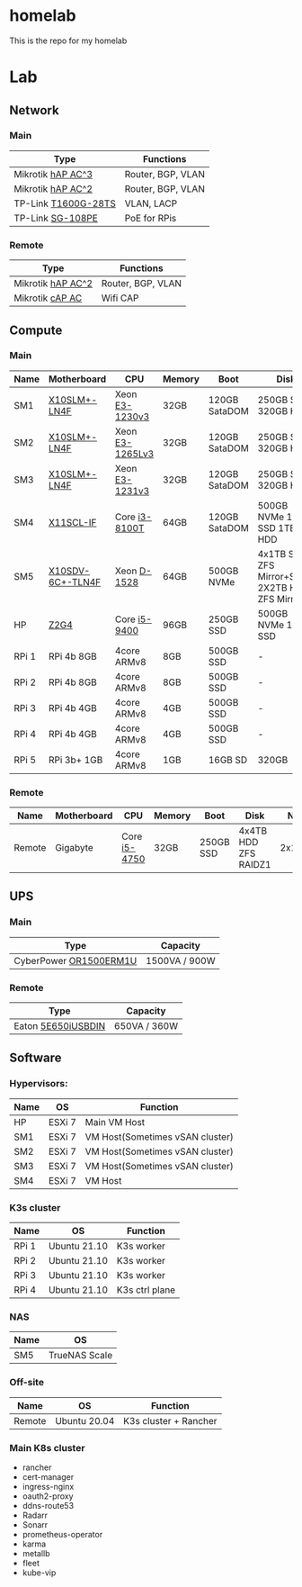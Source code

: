 # homelab
This is the repo for my homelab

# Lab

## Network

### Main
Type | Functions
----|----
Mikrotik [hAP AC^3](https://mikrotik.com/product/hap_ac3) | Router, BGP, VLAN
Mikrotik [hAP AC^2](https://mikrotik.com/product/hap_ac2) | Router, BGP, VLAN
TP-Link [T1600G-28TS](https://www.tp-link.com/business-networking/smart-switch/t1600g-28ts) | VLAN, LACP
TP-Link [SG-108PE](https://www.tp-link.com/hu/business-networking/easy-smart-switch/tl-sg108pe/) | PoE for RPis

### Remote
Type | Functions
----|----
Mikrotik [hAP AC^2](https://mikrotik.com/product/hap_ac2) | Router, BGP, VLAN
Mikrotik [cAP AC](https://mikrotik.com/product/cap_ac) | Wifi CAP

## Compute

### Main
Name | Motherboard | CPU | Memory | Boot | Disk | NIC
----|----|----|----|----|----|----
SM1 | [X10SLM+-LN4F](https://www.supermicro.com/en/products/motherboard/X10SLM+-LN4F)                    | Xeon [E3-1230v3](https://ark.intel.com/content/www/us/en/ark/products/75054/intel-xeon-processor-e3-1230-v3-8m-cache-3-30-ghz.html)  | 32GB | 120GB SataDOM | 250GB SSD 320GB HDD | 1IPMI, 4x1Gig
SM2 | [X10SLM+-LN4F](https://www.supermicro.com/en/products/motherboard/X10SLM+-LN4F)                    | Xeon [E3-1265Lv3](https://ark.intel.com/content/www/us/en/ark/products/75463/intel-xeon-processor-e31265l-v3-8m-cache-2-50-ghz.html) | 32GB | 120GB SataDOM | 250GB SSD 320GB HDD | 1IPMI, 4x1Gig
SM3 | [X10SLM+-LN4F](https://www.supermicro.com/en/products/motherboard/X10SLM+-LN4F)                    | Xeon [E3-1231v3](https://ark.intel.com/content/www/us/en/ark/products/80910/intel-xeon-processor-e31231-v3-8m-cache-3-40-ghz.html)   | 32GB | 120GB SataDOM | 250GB SSD 320GB HDD | 1IPMI, 4x1Gig
SM4 | [X11SCL-IF](https://www.supermicro.com/en/products/motherboard/X11SCL-IF)                          | Core [i3-8100T](https://ark.intel.com/content/www/us/en/ark/products/129944/intel-core-i38100t-processor-6m-cache-3-10-ghz.html)     | 64GB | 120GB SataDOM | 500GB NVMe 1TB SSD 1TB HDD  | 1IPMI, 2x1Gig
SM5 | [X10SDV-6C+-TLN4F](https://www.supermicro.com/en/products/motherboard/X10SDV-6C+-TLN4F)            | Xeon [D-1528](https://ark.intel.com/content/www/us/en/ark/products/91198/intel-xeon-processor-d1528-9m-cache-1-90-ghz.html)          | 64GB | 500GB NVMe| 4x1TB SSD ZFS Mirror+Stripe 2X2TB HDD ZFS Mirror| 1IPMI, 2x1Gig, 2x10Gig
HP | [Z2G4](https://support.hp.com/us-en/product/hp-z2-tower-g4-workstation/20063240/document/c06100744) | Core [i5-9400](https://ark.intel.com/content/www/us/en/ark/products/134898/intel-core-i59400-processor-9m-cache-up-to-4-10-ghz.html) | 96GB | 250GB SSD | 500GB NVMe 1TB SSD | 3x1Gig
RPi 1|  RPi 4b 8GB  | 4core ARMv8 | 8GB | 500GB SSD | -     | 1Gig
RPi 2|  RPi 4b 8GB  | 4core ARMv8 | 8GB | 500GB SSD | -     | 1Gig
RPi 3|  RPi 4b 4GB  | 4core ARMv8 | 4GB | 500GB SSD | -     | 1Gig
RPi 4|  RPi 4b 4GB  | 4core ARMv8 | 4GB | 500GB SSD | -     | 1Gig
RPi 5|  RPi 3b+ 1GB | 4core ARMv8 | 1GB | 16GB SD   | 320GB | 1Gig

### Remote
Name | Motherboard | CPU | Memory | Boot | Disk | NIC
----|----|----|----|----|----|----
Remote | Gigabyte                                                                                        | Core [i5-4750](https://ark.intel.com/content/www/us/en/ark/products/75043/intel-core-i5-4570-processor-6m-cache-up-to-3-60-ghz.html) | 32GB | 250GB SSD | 4x4TB HDD ZFS RAIDZ1 | 2x1Gig


## UPS

### Main
Type | Capacity
---|---
CyberPower [OR1500ERM1U](https://www.cyberpower.com/eu/en/product/sku/or1500erm1u) | 1500VA / 900W

### Remote
Type | Capacity
---|---
Eaton [5E650iUSBDIN](http://powerquality.eaton.com/5E650iUSBDIN.aspx?cx=58) | 650VA / 360W

## Software

### Hypervisors:
Name | OS | Function
---|---|---
HP | ESXi 7 | Main VM Host
SM1 |  ESXi 7 | VM Host(Sometimes vSAN cluster)
SM2 |  ESXi 7 | VM Host(Sometimes vSAN cluster)
SM3 |  ESXi 7 | VM Host(Sometimes vSAN cluster)
SM4 |  ESXi 7 | VM Host

### K3s cluster
Name | OS | Function
---|---|---
RPi 1 | Ubuntu 21.10 | K3s worker
RPi 2 | Ubuntu 21.10 | K3s worker
RPi 3 | Ubuntu 21.10 | K3s worker
RPi 4 | Ubuntu 21.10 | K3s ctrl plane

### NAS
Name | OS
---|---
SM5 | TrueNAS Scale

### Off-site
Name | OS | Function
---|---|---
Remote | Ubuntu 20.04 | K3s cluster + Rancher



### Main K8s cluster
* rancher
* cert-manager
* ingress-nginx
* oauth2-proxy
* ddns-route53
* Radarr
* Sonarr
* prometheus-operator
* karma
* metallb
* fleet
* kube-vip
